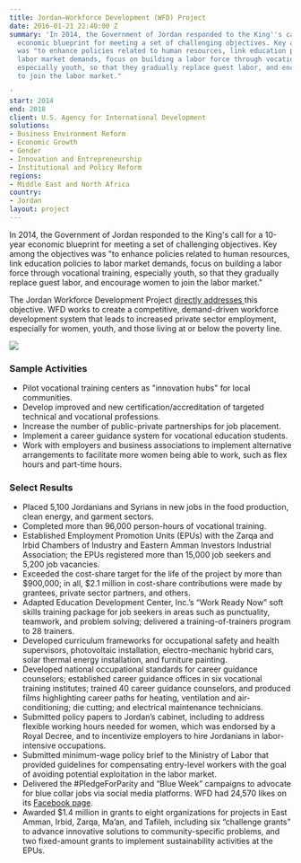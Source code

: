 ```yaml
---
title: Jordan—Workforce Development (WFD) Project
date: 2016-01-21 22:40:00 Z
summary: 'In 2014, the Government of Jordan responded to the King''s call for a 10-year
  economic blueprint for meeting a set of challenging objectives. Key among the objectives
  was "to enhance policies related to human resources, link education policies to
  labor market demands, focus on building a labor force through vocational training,
  especially youth, so that they gradually replace guest labor, and encourage women
  to join the labor market."

'
start: 2014
end: 2018
client: U.S. Agency for International Development
solutions:
- Business Environment Reform
- Economic Growth
- Gender
- Innovation and Entrepreneurship
- Institutional and Policy Reform
regions:
- Middle East and North Africa
country:
- Jordan
layout: project
---
```


In 2014, the Government of Jordan responded to the King's call for a 10-year economic blueprint for meeting a set of challenging objectives. Key among the objectives was "to enhance policies related to human resources, link education policies to labor market demands, focus on building a labor force through vocational training, especially youth, so that they gradually replace guest labor, and encourage women to join the labor market."

The Jordan Workforce Development Project [directly addresses ][1]this objective. WFD works to create a competitive, demand-driven workforce development system that leads to increased private sector employment, especially for women, youth, and those living at or below the poverty line.

![][2]

###  Sample Activities

* Pilot vocational training centers as "innovation hubs" for local communities.
* Develop improved and new certification/accreditation of targeted technical and vocational professions.
* Increase the number of public-private partnerships for job placement.
* Implement a career guidance system for vocational education students.
* Work with employers and business associations to implement alternative arrangements to facilitate more women being able to work, such as flex hours and part-time hours.

###  Select Results

* Placed 5,100 Jordanians and Syrians in new jobs in the food production, clean energy, and garment sectors. 
* Completed more than 96,000 person-hours of vocational training. 
* Established Employment Promotion Units (EPUs) with the Zarqa and Irbid Chambers of Industry and Eastern Amman Investors Industrial Association; the EPUs registered more than 15,000 job seekers and 5,200 job vacancies. 
* Exceeded the cost-share target for the life of the project by more than $900,000; in all, $2.1 million in cost-share contributions were made by grantees, private sector partners, and others.
* Adapted Education Development Center, Inc.’s “Work Ready Now” soft skills training package for job seekers in areas such as punctuality, teamwork, and problem solving; delivered a training-of-trainers program to 28 trainers.
* Developed curriculum frameworks for occupational safety and health supervisors, photovoltaic installation, electro-mechanic hybrid cars, solar thermal energy installation, and furniture painting. 
* Developed national occupational standards for career guidance counselors; established career guidance offices in six vocational training institutes; trained 40 career guidance counselors, and produced films highlighting career paths for heating, ventilation and air-conditioning; die cutting; and electrical maintenance technicians.
* Submitted policy papers to Jordan’s cabinet, including to address flexible working hours needed for women, which was endorsed by a Royal Decree, and to incentivize employers to hire Jordanians in labor-intensive occupations. 
* Submitted minimum-wage policy brief to the Ministry of Labor that provided guidelines for compensating entry-level workers with the goal of avoiding potential exploitation in the labor market.
* Delivered the #PledgeForParity and “Blue Week” campaigns to advocate for blue collar jobs via social media platforms. WFD had 24,570 likes on its [Facebook page](https://www.facebook.com/USAIDJWFD/).
* Awarded $1.4 million in grants to eight organizations for projects in East Amman, Irbid, Zarqa, Ma’an, and Tafileh, including six “challenge grants” to advance innovative solutions to community-specific problems, and two fixed-amount grants to implement sustainability activities at the EPUs. 

[1]: http://www.jordanwfd.org/Home-Video
[2]: https://assetify-dai.com/projects/WFD.jpg
